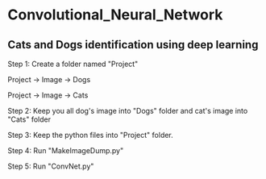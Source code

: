 # Convolutional_Neural_Network
## Cats and Dogs identification using deep learning

Step 1:
Create a folder named "Project"

Project -> Image -> Dogs

Project -> Image -> Cats

Step 2: Keep you all dog's image into "Dogs" folder and cat's image into "Cats" folder

Step 3: Keep the python files into "Project" folder.

Step 4: Run "MakeImageDump.py"

Step 5: Run "ConvNet.py"
